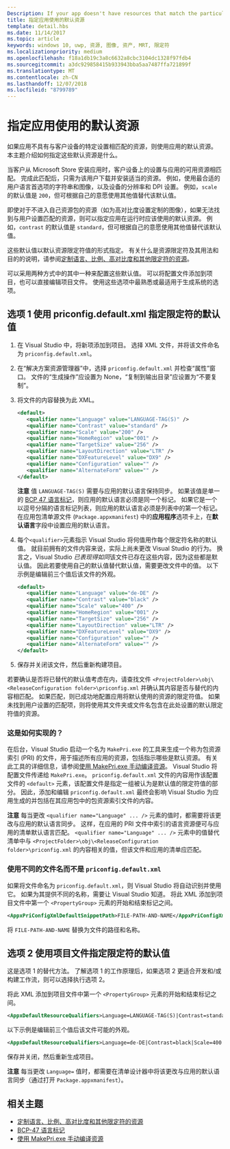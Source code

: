 ```yaml
---
Description: If your app doesn't have resources that match the particular settings of a customer device, then the app's default resources are used. This topic explains how to specify what those default resources are.
title: 指定应用使用的默认资源
template: detail.hbs
ms.date: 11/14/2017
ms.topic: article
keywords: windows 10, uwp, 资源, 图像, 资产, MRT, 限定符
ms.localizationpriority: medium
ms.openlocfilehash: f18a1db19c3a8c6632a8cbc3104dc1328f97fdb4
ms.sourcegitcommit: a3dc929858415b933943bba5aa7487ffa721899f
ms.translationtype: MT
ms.contentlocale: zh-CN
ms.lasthandoff: 12/07/2018
ms.locfileid: "8799789"
---
```

# <a name="specify-the-default-resources-that-your-app-uses"></a>指定应用使用的默认资源

如果应用不具有与客户设备的特定设置相匹配的资源，则使用应用的默认资源。 本主题介绍如何指定这些默认资源是什么。

当客户从 Microsoft Store 安装应用时，客户设备上的设置与应用的可用资源相匹配。 完成此匹配后，只需为该用户下载并安装适当的资源。 例如，使用最合适的用户语言首选项的字符串和图像，以及设备的分辨率和 DPI 设置。 例如，`scale` 的默认值是 `200`，但可根据自己的意愿使用其他值替代该默认值。

即使对于不进入自己资源包的资源（如为高对比度设置定制的图像），如果无法找到与用户设置匹配的资源，则可以指定应用在运行时应该使用的默认资源。 例如，`contrast` 的默认值是 `standard`，但可根据自己的意愿使用其他值替代该默认值。

这些默认值以默认资源限定符值的形式指定。 有关什么是资源限定符及其用法和目的的说明，请参阅[定制语言、比例、高对比度和其他限定符的资源](tailor-resources-lang-scale-contrast.md)。

可以采用两种方式中的其中一种来配置这些默认值。 可以将配置文件添加到项目，也可以直接编辑项目文件。 使用这些选项中最熟悉或最适用于生成系统的选项。

## <a name="option-1-use-priconfigdefaultxml-to-specify-default-qualifier-values"></a>选项 1 使用 priconfig.default.xml 指定限定符的默认值

1. 在 Visual Studio 中，将新项添加到项目。 选择 XML 文件，并将该文件命名为 `priconfig.default.xml`。
2. 在“解决方案资源管理器”中，选择 `priconfig.default.xml` 并检查“属性”窗口。 文件的“生成操作”应设置为 None，“复制到输出目录”应设置为“不要复制”。
3. 将文件的内容替换为此 XML。
   ```xml
   <default>
      <qualifier name="Language" value="LANGUAGE-TAG(S)" />
      <qualifier name="Contrast" value="standard" />
      <qualifier name="Scale" value="200" />
      <qualifier name="HomeRegion" value="001" />
      <qualifier name="TargetSize" value="256" />
      <qualifier name="LayoutDirection" value="LTR" />
      <qualifier name="DXFeatureLevel" value="DX9" />
      <qualifier name="Configuration" value="" />
      <qualifier name="AlternateForm" value="" />
   </default>
   ```
   
   **注意** 值 `LANGUAGE-TAG(S)` 需要与应用的默认语言保持同步。 如果该值是单一的 [BCP 47 语言标记](http://go.microsoft.com/fwlink/p/?linkid=227302)，则应用的默认语言必须是同一个标记。 如果它是一个以逗号分隔的语言标记列表，则应用的默认语言必须是列表中的第一个标记。 在应用包清单源文件 (`Package.appxmanifest`) 中的**应用程序**选项卡上，在**默认语言**字段中设置应用的默认语言。

4. 每个`<qualifier>`元素指示 Visual Studio 将何值用作每个限定符名称的默认值。 就目前拥有的文件内容来说，实际上尚未更改 Visual Studio 的行为。 换言之，Visual Studio *已表现得如同*该文件已存在这些内容，因为这些都是默认值。 因此若要使用自己的默认值替代默认值，需要更改文件中的值。 以下示例是编辑前三个值后该文件的外观。
   ```xml
   <default>
      <qualifier name="Language" value="de-DE" />
      <qualifier name="Contrast" value="black" />
      <qualifier name="Scale" value="400" />
      <qualifier name="HomeRegion" value="001" />
      <qualifier name="TargetSize" value="256" />
      <qualifier name="LayoutDirection" value="LTR" />
      <qualifier name="DXFeatureLevel" value="DX9" />
      <qualifier name="Configuration" value="" />
      <qualifier name="AlternateForm" value="" />
   </default>
   ```
5. 保存并关闭该文件，然后重新构建项目。

若要确认是否将已替代的默认值考虑在内，请查找文件 `<ProjectFolder>\obj\<ReleaseConfiguration folder>\priconfig.xml` 并确认其内容是否与替代的内容相匹配。 如果匹配，则已成功地配置应用将默认使用的资源的限定符值。 如果未找到用户设置的匹配项，则将使用其文件夹或文件名包含在此处设置的默认限定符值的资源。

### <a name="how-does-this-work"></a>这是如何实现的？

在后台，Visual Studio 启动一个名为 `MakePri.exe` 的工具来生成一个称为包资源索引 (PRI) 的文件，用于描述所有应用的资源，包括指示哪些是默认资源。 有关此工具的详细信息，请参阅[使用 MakePri.exe 手动编译资源](compile-resources-manually-with-makepri.md)。 Visual Studio 将配置文件传递给 `MakePri.exe`。 `priconfig.default.xml` 文件的内容用作该配置文件的 `<default>` 元素，该配置文件是指定一组被认为是默认值的限定符值的部分。 因此，添加和编辑 `priconfig.default.xml` 最终会影响 Visual Studio 为应用生成的并包括在其应用包中的包资源索引文件的内容。

**注意** 每当更改 `<qualifier name="Language" ... />` 元素的值时，都需要将该更改与应用的默认语言同步。 这样，在应用的 PRI 文件中索引的语言资源便可与应用的清单默认语言匹配。 `<qualifier name="Language" ... />` 元素中的值替代清单中与 `<ProjectFolder>\obj\<ReleaseConfiguration folder>\priconfig.xml` 的内容相关的值，但该文件和应用的清单应匹配。

### <a name="using-a-different-file-name-than-priconfigdefaultxml"></a>使用不同的文件名而不是 `priconfig.default.xml`

如果将文件命名为 `priconfig.default.xml`，则 Visual Studio 将自动识别并使用它。 如果为其提供不同的名称，需要让 Visual Studio 知道。 将此 XML 添加到项目文件中第一个 `<PropertyGroup>` 元素的开始和结束标记之间。

```xml
<AppxPriConfigXmlDefaultSnippetPath>FILE-PATH-AND-NAME</AppxPriConfigXmlDefaultSnippetPath>
```

将 `FILE-PATH-AND-NAME` 替换为文件的路径和名称。

## <a name="option-2-use-your-project-file-to-specify-default-qualifier-values"></a>选项 2 使用项目文件指定限定符的默认值

这是选项 1 的替代方法。 了解选项 1 的工作原理后，如果选项 2 更适合开发和/或构建工作流，则可以选择执行选项 2。

将此 XML 添加到项目文件中第一个 `<PropertyGroup>` 元素的开始和结束标记之间。

```xml
<AppxDefaultResourceQualifiers>Language=LANGUAGE-TAG(S)|Contrast=standard|Scale=200|HomeRegion=001|TargetSize=256|LayoutDirection=LTR|DXFeatureLevel=DX9|Configuration=|AlternateForm=</AppxDefaultResourceQualifiers>
```

以下示例是编辑前三个值后该文件可能的外观。

```xml
<AppxDefaultResourceQualifiers>Language=de-DE|Contrast=black|Scale=400|HomeRegion=001|TargetSize=256|LayoutDirection=LTR|DXFeatureLevel=DX9|Configuration=|AlternateForm=</AppxDefaultResourceQualifiers>
```

保存并关闭，然后重新生成项目。

**注意** 每当更改 `Language=` 值时，都需要在清单设计器中将该更改与应用的默认语言同步（通过打开 `Package.appxmanifest`）。

## <a name="related-topics"></a>相关主题

* [定制语言、比例、高对比度和其他限定符的资源](tailor-resources-lang-scale-contrast.md)
* [BCP-47 语言标记](http://go.microsoft.com/fwlink/p/?linkid=227302)
* [使用 MakePri.exe 手动编译资源](compile-resources-manually-with-makepri.md)
